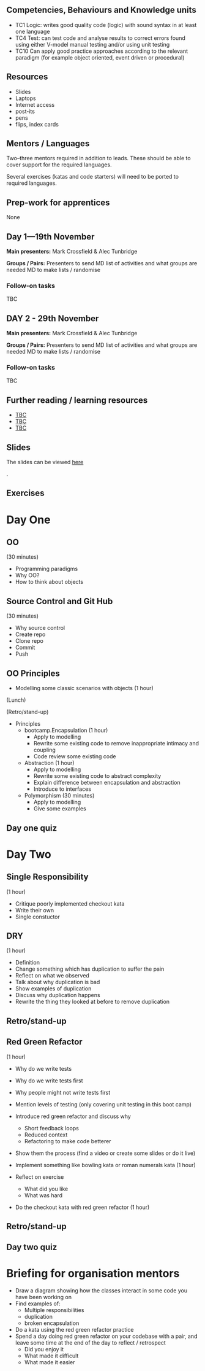 <!--- ORGANISER THINGS TO CONSIDER 
- Which technical competencies, behaviours and knowledge module topics does the bootcamp cover/meet
- Structuring retros so that they can inform thinking for individual's personal learning records (off the job training record tab in their learning logs)
- Introducing some sort of test or quiz on basic concept learning points from the bootcamp to validate that they have taken stuff in, and provide organisation mentors with results to help them focus follow ups
--->

## Competencies, Behaviours and Knowledge units

* TC1 Logic: writes good quality code (logic) with sound syntax in at least one language 
* TC4 Test: can test code and analyse results to correct errors found using either V-model manual testing and/or using unit testing
* TC10 Can apply good practice approaches according to the relevant paradigm (for example object oriented, event driven or procedural)

## Resources 

* Slides
* Laptops
* Internet access
* post-its
* pens
* flips, index cards

## Mentors / Languages
 
Two–three mentors required in addition to leads. These should be able to cover support for the required languages.

Several exercises (katas and code starters) will need to be ported to required languages.

## Prep-work for apprentices

None

## Day 1—19th November

**Main presenters:** Mark Crossfield & Alec Tunbridge

**Groups / Pairs:** Presenters to send MD list of activities and what groups are needed
MD to make lists / randomise

### Follow-on tasks

TBC

## DAY 2 - 29th November

**Main presenters:** Mark Crossfield & Alec Tunbridge

**Groups / Pairs:** Presenters to send MD list of activities and what groups are needed
MD to make lists / randomise

### Follow-on tasks

TBC

## Further reading / learning resources

<!--- For end of boot camp: Signposting for apprentices self study, further learning, online resources, practice etc. --->

* [TBC]()
* [TBC]()
* [TBC]()
 
## Slides

The slides can be viewed [here](http://engineering.autotrader.co.uk/md-apprentice-boot-camp-fundamentals-1/)
<!--- Link to slides used --->.

## Exercises

<!--- Link to details of / resources for exercises set during bootcamp --->

# Day One

## OO

(30 minutes)

* Programming paradigms
* Why OO?
* How to think about objects

## Source Control and Git Hub
(30 minutes)

* Why source control
* Create repo
* Clone repo
* Commit
* Push

## OO Principles

* Modelling some classic scenarios with objects (1 hour)

(Lunch)

(Retro/stand-up)

* Principles
  * bootcamp.Encapsulation (1 hour)
    * Apply to modelling
    * Rewrite some existing code to remove inappropriate intimacy and coupling
    * Code review some existing code
  * Abstraction (1 hour)
    * Apply to modelling
    * Rewrite some existing code to abstract complexity
    * Explain difference between encapsulation and abstraction
    * Introduce to interfaces
  * Polymorphism (30 minutes)
    * Apply to modelling
    * Give some examples

## Day one quiz

# Day Two

## Single Responsibility
(1 hour)

* Critique poorly implemented checkout kata
* Write their own <insert something moderately complex here>
* Single constuctor

## DRY
(1 hour)

* Definition
* Change something which has duplication to suffer the pain
* Reflect on what we observed
* Talk about why duplication is bad
* Show examples of duplication
* Discuss why duplication happens
* Rewrite the thing they looked at before to remove duplication

## Retro/stand-up

## Red Green Refactor
(1 hour)

* Why do we write tests
* Why do we write tests first
* Why people might not write tests first
* Mention levels of testing (only covering unit testing in this boot camp)
* Introduce red green refactor and discuss why
  * Short feedback loops
  * Reduced context
  * Refactoring to make code betterer
* Show them the process (find a video or create some slides or do it live)

* Implement something like bowling kata or roman numerals kata (1 hour)
* Reflect on exercise
  * What did you like
  * What was hard

* Do the checkout kata with red green refactor (1 hour)

## Retro/stand-up

## Day two quiz

# Briefing for organisation mentors

* Draw a diagram showing how the classes interact in some code you have been working on
* Find examples of:
  * Multiple responsibilities
  * duplication
  * broken encapsulation
* Do a kata using the red green refactor practice
* Spend a day doing red green refactor on your codebase with a pair, and leave some time at the end of the day to reflect / retrospect
  * Did you enjoy it
  * What made it difficult
  * What made it easier
